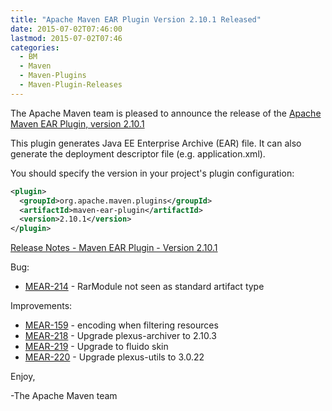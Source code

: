 ```yaml
---
title: "Apache Maven EAR Plugin Version 2.10.1 Released"
date: 2015-07-02T07:46:00
lastmod: 2015-07-02T07:46
categories:
  - BM
  - Maven
  - Maven-Plugins
  - Maven-Plugin-Releases
---
```

The Apache Maven team is pleased to announce the release of the 
[Apache Maven EAR Plugin, version 2.10.1](http://maven.apache.org/plugins/maven-ear-plugin/)

This plugin generates Java EE Enterprise Archive (EAR) file. It can also
generate the deployment descriptor file (e.g. application.xml).

You should specify the version in your project's plugin configuration:

```xml
<plugin>
  <groupId>org.apache.maven.plugins</groupId>
  <artifactId>maven-ear-plugin</artifactId>
  <version>2.10.1</version>
</plugin>
```
<!-- more -->

[Release Notes - Maven EAR Plugin - Version 2.10.1](https://issues.apache.org/jira/secure/ReleaseNote.jspa?projectId=12317422&version=12330698)

Bug:

 * [MEAR-214](https://issues.apache.org/jira/browse/MEAR-214) - RarModule not seen as standard artifact type

Improvements:

 * [MEAR-159](https://issues.apache.org/jira/browse/MEAR-159) - encoding when filtering resources
 * [MEAR-218](https://issues.apache.org/jira/browse/MEAR-218) - Upgrade plexus-archiver to 2.10.3
 * [MEAR-219](https://issues.apache.org/jira/browse/MEAR-219) - Upgrade to fluido skin
 * [MEAR-220](https://issues.apache.org/jira/browse/MEAR-220) - Upgrade plexus-utils to 3.0.22

Enjoy,

-The Apache Maven team

